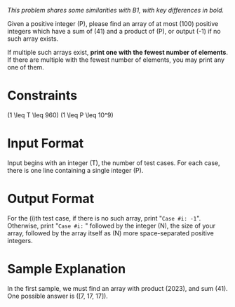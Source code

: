 *This problem shares some similarities with B1, with key differences in bold.*

Given a positive integer \(P\), please find an array of at most \(100\) positive integers which have a sum of \(41\) and a product of \(P\), or output \(-1\) if no such array exists.

If multiple such arrays exist, **print one with the fewest number of elements**. If there are multiple with the fewest number of elements, you may print any one of them.

# Constraints
\(1 \leq T \leq 960\)
\(1 \leq P \leq 10^9\)

# Input Format

Input begins with an integer \(T\), the number of test cases. For each case, there is one line containing a single integer \(P\).

# Output Format

For the \(i\)th test case, if there is no such array, print "`Case #i: -1`". Otherwise, print "`Case #i:` " followed by the integer \(N\), the size of your array, followed by the array itself as \(N\) more space-separated positive integers.

# Sample Explanation
In the first sample, we must find an array with product \(2023\), and sum \(41\). One possible answer is \([7, 17, 17]\).

